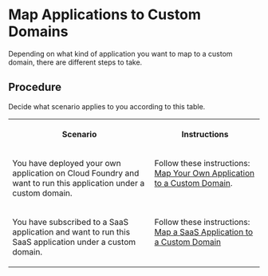 <!-- loioc13d51ba3476437f8ff2062ffdfac552 -->

# Map Applications to Custom Domains

Depending on what kind of application you want to map to a custom domain, there are different steps to take.



## Procedure

Decide what scenario applies to you according to this table.


<table>
<tr>
<th valign="top">

Scenario

</th>
<th valign="top">

Instructions

</th>
</tr>
<tr>
<td valign="top">

You have deployed your own application on Cloud Foundry and want to run this application under a custom domain.

</td>
<td valign="top">

Follow these instructions: [Map Your Own Application to a Custom Domain](map-your-own-application-to-a-custom-domain-d898407.md).

</td>
</tr>
<tr>
<td valign="top">

You have subscribed to a SaaS application and want to run this SaaS application under a custom domain.

</td>
<td valign="top">

Follow these instructions: [Map a SaaS Application to a Custom Domain](map-a-saas-application-to-a-custom-domain-9f029c0.md) 

</td>
</tr>
</table>

